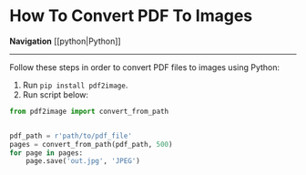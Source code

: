 # How To Convert PDF To Images

**Navigation**
[[python|Python]]

---

Follow these steps in order to convert PDF files to images using Python:
1. Run `pip install pdf2image`.
2. Run script below:

```python
from pdf2image import convert_from_path


pdf_path = r'path/to/pdf_file'
pages = convert_from_path(pdf_path, 500)
for page in pages:
	page.save('out.jpg', 'JPEG')
```

